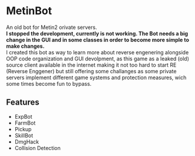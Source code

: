 # MetinBot
An old bot for Metin2 orivate servers.<br>
<b>I stopped the development, currently is not working. The Bot needs a big change in the GUI and in some classes in order to become more simple to make changes.</b><br>
I created this bot as way to learn more about reverse engenering alongside OOP code organization and GUI devolpment, as this game as a leaked (old) source client available in the internet making it not too hard to start RE (Reverse Enggener) but still offering some challanges as some private servers implement different game systems and protection measures, wich some times become fun to bypass.


## Features
- ExpBot
- FarmBot
- Pickup
- SkillBot
- DmgHack
- Collision Detection

	
